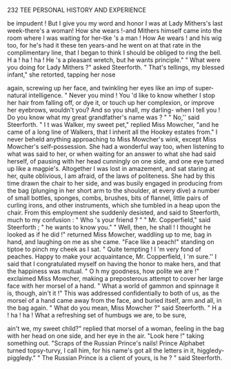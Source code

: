 232            TEE PERSONAL HISTORY AND EXPERIENCE

be impudent ! But I give you my word and honor I was at Lady Mithers's
last week-there's      a woman! How she wears !-and Mithers himself
came into the room where I was waiting for her-tke 's a man ! How
Ae wears ! and his wig too, for he's had it these ten years-and he went
on at that rate in the complimentary line, that I began to think I should
be obliged to ring the bell. H a ! ha ! ha ! He 's a pleasant wretch, but
he wants principle."
    " What were you doing for Lady Mithers ?"       asked Steerforth.
    " That's tellings, my blessed infant," she retorted, tapping her nose

again, screwing up her face, and twinkling her eyes like an imp of super-
natural intelligence. " Never you mind ! You 'd like to know whether I
stop her hair from falling off, or dye it, or touch up her complexion, or
improve her eyebrows, wouldn't you? And so you shall, my darling-
when I tell you ! Do you know what my great grandfather's name was ? "
    " No,'' said Steerforth.
    " I t was Walker, my sweet pet," replied Miss Mowcher, "and he
came of a long line of Walkers, that I inherit all the Hookey estates from."
    I never beheld anything approaching to Miss Mowcher's wink, except
Miss Mowcher's self-possession. She had a wonderful way too, when
listening to what was said to her, or when waiting for an answer to what
she had said herself, of pausing with her head cunningly on one side, and
one eye turned up like a magpie's. Altogether I was lost in amazement,
and sat staring at her, quite oblivious, I am afraid, of the laws of politeness.
    She had by this time drawn the chair to her side, and was busily
engaged in producing from the bag (plunging in her short arm to the
shoulder, at every dive) a number of small bottles, sponges, combs, brushes,
bits of flannel, little pairs of curling irons, and other instruments, which
she tumbled in a heap upon the chair. From this employment she
suddenly desisted, and said to Steerforth, much to my confusion :
    " Who 's your friend ? "
    " Mr. Copperfield," said Steerforth ; " he wants to know you."
    " Well, then, he shall ! I thought he looked as if he did !" returned
Miss Mowcher, waddling up to me, bag in hand, and laughing on me
as she came. "Face like a peach!" standing on tiptoe to pinch my
cheek as I sat. " Quite tempting ! I 'm very fond of peaches. Happy
to make your acquaintance, Mr. Copperfield, I 'm sure.''
    I said that I congratulated myself on having the honor to make hers,
and that the happiness was mutual.
    " O h my goodness, how polite we are !" exclaimed Miss Mowcher,
making a preposterous attempt to cover her large face with her morsel of
 a hand. " What a world of gammon and spinnage it is, though, ain't it !"
    This was addressed confidentially to both of us, as the morsel of a hand
 came away from the face, and buried itself, arm and all, in the bag again.
    " What do you mean, Miss Mowcher ?"        said Steerforth.
    " H a ! ha ! ha ! What a refreshing set of humbugs we are, to be sure,

 ain't we, my sweet child?" replied that morsel of a woman, feeling in
the bag with her head on one side, and her eye in the air. "Look
 here !" taking something out. "Scraps of the Russian Prince's nails!
 Prince Alphabet turned topsy-turvy, I call him, for his name's got all the
 letters in it, higgledy-piggledy."
    " The Russian Prince is a client of yours, is he ? " said Steerforth.
